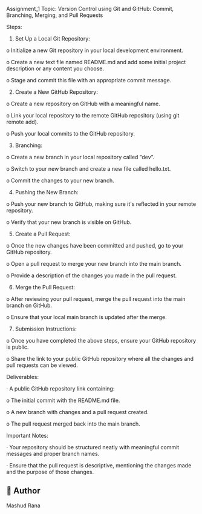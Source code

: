 Assignment_1
Topic:  Version Control using Git and GitHub: Commit, Branching, Merging, and Pull Requests

Steps:

1. Set Up a Local Git Repository:

o Initialize a new Git repository in your local development environment.

o Create a new text file named README.md and add some initial project description or any content you choose.

o Stage and commit this file with an appropriate commit message.

 

2. Create a New GitHub Repository:

o Create a new repository on GitHub with a meaningful name.

o Link your local repository to the remote GitHub repository (using git remote add).

o Push your local commits to the GitHub repository.

 

3. Branching:

o Create a new branch in your local repository called “dev”.

o Switch to your new branch and create a new file called  hello.txt.

o Commit the changes to your new branch.

 

4. Pushing the New Branch:

o Push your new branch to GitHub, making sure it's reflected in your remote repository.

o Verify that your new branch is visible on GitHub.

 

5. Create a Pull Request:

o Once the new changes have been committed and pushed, go to your GitHub repository.

o Open a pull request to merge your new branch into the main branch.

o Provide a description of the changes you made in the pull request.

 

6. Merge the Pull Request:

o After reviewing your pull request, merge the pull request into the main branch on GitHub.

o Ensure that your local main branch is updated after the merge.

 

7. Submission Instructions:

o Once you have completed the above steps, ensure your GitHub repository is public.

o Share the link to your public GitHub repository where all the changes and pull requests can be viewed.

Deliverables:

· A public GitHub repository link containing:

o The initial commit with the README.md file.

o A new branch with changes and a pull request created.

o The pull request merged back into the main branch.

Important Notes:

· Your repository should be structured neatly with meaningful commit messages and proper branch names.

· Ensure that the pull request is descriptive, mentioning the changes made and the purpose of those changes.

## 🚀 Author

Mashud Rana